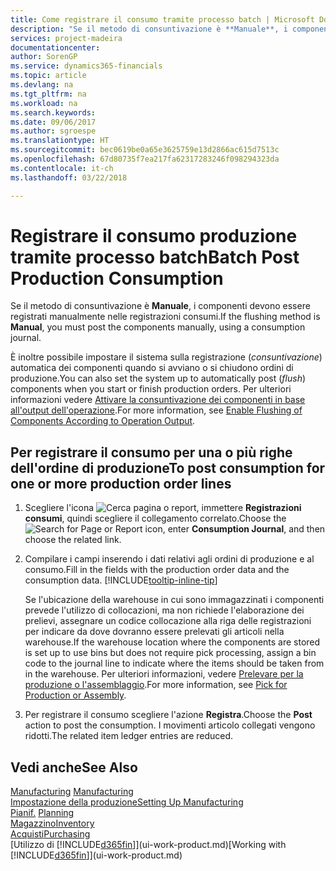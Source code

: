 ```yaml
---
title: Come registrare il consumo tramite processo batch | Microsoft Docs
description: "Se il metodo di consuntivazione è **Manuale**, i componenti devono essere registrati manualmente nelle registrazioni consumi."
services: project-madeira
documentationcenter: 
author: SorenGP
ms.service: dynamics365-financials
ms.topic: article
ms.devlang: na
ms.tgt_pltfrm: na
ms.workload: na
ms.search.keywords: 
ms.date: 09/06/2017
ms.author: sgroespe
ms.translationtype: HT
ms.sourcegitcommit: bec0619be0a65e3625759e13d2866ac615d7513c
ms.openlocfilehash: 67d80735f7ea217fa62317283246f098294323da
ms.contentlocale: it-ch
ms.lasthandoff: 03/22/2018

---
```

# <a name="batch-post-production-consumption"></a><span data-ttu-id="d2bb2-103">Registrare il consumo produzione tramite processo batch</span><span class="sxs-lookup"><span data-stu-id="d2bb2-103">Batch Post Production Consumption</span></span>
<span data-ttu-id="d2bb2-104">Se il metodo di consuntivazione è **Manuale**, i componenti devono essere registrati manualmente nelle registrazioni consumi.</span><span class="sxs-lookup"><span data-stu-id="d2bb2-104">If the flushing method is **Manual**, you must post the components manually, using a consumption journal.</span></span>

<span data-ttu-id="d2bb2-105">È inoltre possibile impostare il sistema sulla registrazione (*consuntivazione*) automatica dei componenti quando si avviano o si chiudono ordini di produzione.</span><span class="sxs-lookup"><span data-stu-id="d2bb2-105">You can also set the system up to automatically post (*flush*) components when you start or finish production orders.</span></span> <span data-ttu-id="d2bb2-106">Per ulteriori informazioni vedere [Attivare la consuntivazione dei componenti in base all'output dell'operazione](production-how-to-flush-components-according-to-operation-output.md).</span><span class="sxs-lookup"><span data-stu-id="d2bb2-106">For more information, see [Enable Flushing of Components According to Operation Output](production-how-to-flush-components-according-to-operation-output.md).</span></span>

## <a name="to-post-consumption-for-one-or-more-production-order-lines"></a><span data-ttu-id="d2bb2-107">Per registrare il consumo per una o più righe dell'ordine di produzione</span><span class="sxs-lookup"><span data-stu-id="d2bb2-107">To post consumption for one or more production order lines</span></span>  
1.  <span data-ttu-id="d2bb2-108">Scegliere l'icona ![Cerca pagina o report](media/ui-search/search_small.png "icona Cerca pagina o report"), immettere **Registrazioni consumi**, quindi scegliere il collegamento correlato.</span><span class="sxs-lookup"><span data-stu-id="d2bb2-108">Choose the ![Search for Page or Report](media/ui-search/search_small.png "Search for Page or Report icon") icon, enter **Consumption Journal**, and then choose the related link.</span></span>  
2.  <span data-ttu-id="d2bb2-109">Compilare i campi inserendo i dati relativi agli ordini di produzione e al consumo.</span><span class="sxs-lookup"><span data-stu-id="d2bb2-109">Fill in the fields with the production order data and the consumption data.</span></span> [!INCLUDE[tooltip-inline-tip](includes/tooltip-inline-tip_md.md)]  

    <span data-ttu-id="d2bb2-110">Se l'ubicazione della warehouse in cui sono immagazzinati i componenti prevede l'utilizzo di collocazioni, ma non richiede l'elaborazione dei prelievi, assegnare un codice collocazione alla riga delle registrazioni per indicare da dove dovranno essere prelevati gli articoli nella warehouse.</span><span class="sxs-lookup"><span data-stu-id="d2bb2-110">If the warehouse location where the components are stored is set up to use bins but does not require pick processing, assign a bin code to the journal line to indicate where the items should be taken from in the warehouse.</span></span> <span data-ttu-id="d2bb2-111">Per ulteriori informazioni, vedere [Prelevare per la produzione o l'assemblaggio](warehouse-how-to-pick-for-production.md).</span><span class="sxs-lookup"><span data-stu-id="d2bb2-111">For more information, see [Pick for Production or Assembly](warehouse-how-to-pick-for-production.md).</span></span>  
3.  <span data-ttu-id="d2bb2-112">Per registrare il consumo scegliere l'azione **Registra**.</span><span class="sxs-lookup"><span data-stu-id="d2bb2-112">Choose the **Post** action to post the consumption.</span></span> <span data-ttu-id="d2bb2-113">I movimenti articolo collegati vengono ridotti.</span><span class="sxs-lookup"><span data-stu-id="d2bb2-113">The related item ledger entries are reduced.</span></span>

## <a name="see-also"></a><span data-ttu-id="d2bb2-114">Vedi anche</span><span class="sxs-lookup"><span data-stu-id="d2bb2-114">See Also</span></span>  
<span data-ttu-id="d2bb2-115">[Manufacturing](production-manage-manufacturing.md)  </span><span class="sxs-lookup"><span data-stu-id="d2bb2-115">[Manufacturing](production-manage-manufacturing.md)  </span></span>  
[<span data-ttu-id="d2bb2-116">Impostazione della produzione</span><span class="sxs-lookup"><span data-stu-id="d2bb2-116">Setting Up Manufacturing</span></span>](production-configure-production-processes.md)  
<span data-ttu-id="d2bb2-117">[Pianif.](production-planning.md)    </span><span class="sxs-lookup"><span data-stu-id="d2bb2-117">[Planning](production-planning.md)    </span></span>  
[<span data-ttu-id="d2bb2-118">Magazzino</span><span class="sxs-lookup"><span data-stu-id="d2bb2-118">Inventory</span></span>](inventory-manage-inventory.md)  
[<span data-ttu-id="d2bb2-119">Acquisti</span><span class="sxs-lookup"><span data-stu-id="d2bb2-119">Purchasing</span></span>](purchasing-manage-purchasing.md)  
<span data-ttu-id="d2bb2-120">[Utilizzo di [!INCLUDE[d365fin](includes/d365fin_md.md)]](ui-work-product.md)</span><span class="sxs-lookup"><span data-stu-id="d2bb2-120">[Working with [!INCLUDE[d365fin](includes/d365fin_md.md)]](ui-work-product.md)</span></span>

